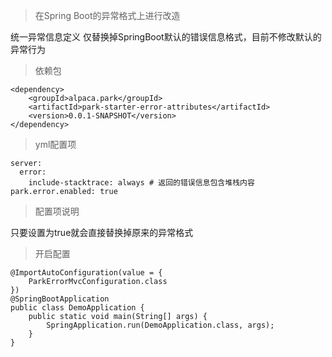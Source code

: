 > 在Spring Boot的异常格式上进行改造

统一异常信息定义
仅替换掉SpringBoot默认的错误信息格式，目前不修改默认的异常行为

> 依赖包

```
<dependency>
    <groupId>alpaca.park</groupId>
    <artifactId>park-starter-error-attributes</artifactId>
    <version>0.0.1-SNAPSHOT</version>
</dependency>
```

> yml配置项

```
server:
  error:
    include-stacktrace: always # 返回的错误信息包含堆栈内容
park.error.enabled: true
```

> 配置项说明

只要设置为true就会直接替换掉原来的异常格式

> 开启配置

```
@ImportAutoConfiguration(value = {
    ParkErrorMvcConfiguration.class
})
@SpringBootApplication
public class DemoApplication {
    public static void main(String[] args) {
        SpringApplication.run(DemoApplication.class, args);
    }
}
```




